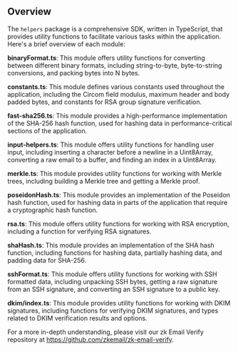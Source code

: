 ## Overview
The `helpers` package is a comprehensive SDK, written in TypeScript, that provides utility functions to facilitate various tasks within the application. Here's a brief overview of each module:

**binaryFormat.ts**: This module offers utility functions for converting between different binary formats, including string-to-byte, byte-to-string conversions, and packing bytes into N bytes.

**constants.ts**: This module defines various constants used throughout the application, including the Circom field modulus, maximum header and body padded bytes, and constants for RSA group signature verification.

**fast-sha256.ts**: This module provides a high-performance implementation of the SHA-256 hash function, used for hashing data in performance-critical sections of the application.

**input-helpers.ts**: This module offers utility functions for handling user input, including inserting a character before a newline in a Uint8Array, converting a raw email to a buffer, and finding an index in a Uint8Array.

**merkle.ts**: This module provides utility functions for working with Merkle trees, including building a Merkle tree and getting a Merkle proof.

**poseidonHash.ts**: This module provides an implementation of the Poseidon hash function, used for hashing data in parts of the application that require a cryptographic hash function.

**rsa.ts**: This module offers utility functions for working with RSA encryption, including a function for verifying RSA signatures.

**shaHash.ts**: This module provides an implementation of the SHA hash function, including functions for hashing data, partially hashing data, and padding data for SHA-256.

**sshFormat.ts**: This module offers utility functions for working with SSH formatted data, including unpacking SSH bytes, getting a raw signature from an SSH signature, and converting an SSH signature to a public key.

**dkim/index.ts**: This module provides utility functions for working with DKIM signatures, including functions for verifying DKIM signatures, and types related to DKIM verification results and options.

For a more in-depth understanding, please visit our zk Email Verify repository at https://github.com/zkemail/zk-email-verify.
